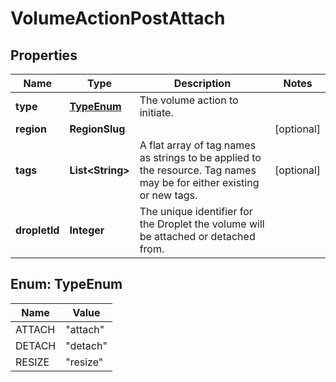 

# VolumeActionPostAttach


## Properties

| Name | Type | Description | Notes |
|------------ | ------------- | ------------- | -------------|
|**type** | [**TypeEnum**](#TypeEnum) | The volume action to initiate. |  |
|**region** | **RegionSlug** |  |  [optional] |
|**tags** | **List&lt;String&gt;** | A flat array of tag names as strings to be applied to the resource. Tag names may be for either existing or new tags. |  [optional] |
|**dropletId** | **Integer** | The unique identifier for the Droplet the volume will be attached or detached from. |  |



## Enum: TypeEnum

| Name | Value |
|---- | -----|
| ATTACH | &quot;attach&quot; |
| DETACH | &quot;detach&quot; |
| RESIZE | &quot;resize&quot; |



